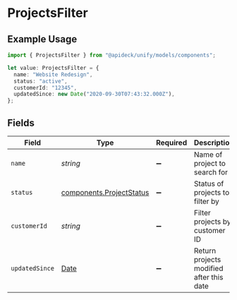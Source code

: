 # ProjectsFilter

## Example Usage

```typescript
import { ProjectsFilter } from "@apideck/unify/models/components";

let value: ProjectsFilter = {
  name: "Website Redesign",
  status: "active",
  customerId: "12345",
  updatedSince: new Date("2020-09-30T07:43:32.000Z"),
};
```

## Fields

| Field                                                                                         | Type                                                                                          | Required                                                                                      | Description                                                                                   | Example                                                                                       |
| --------------------------------------------------------------------------------------------- | --------------------------------------------------------------------------------------------- | --------------------------------------------------------------------------------------------- | --------------------------------------------------------------------------------------------- | --------------------------------------------------------------------------------------------- |
| `name`                                                                                        | *string*                                                                                      | :heavy_minus_sign:                                                                            | Name of project to search for                                                                 | Website Redesign                                                                              |
| `status`                                                                                      | [components.ProjectStatus](../../models/components/projectstatus.md)                          | :heavy_minus_sign:                                                                            | Status of projects to filter by                                                               | active                                                                                        |
| `customerId`                                                                                  | *string*                                                                                      | :heavy_minus_sign:                                                                            | Filter projects by customer ID                                                                | 12345                                                                                         |
| `updatedSince`                                                                                | [Date](https://developer.mozilla.org/en-US/docs/Web/JavaScript/Reference/Global_Objects/Date) | :heavy_minus_sign:                                                                            | Return projects modified after this date                                                      | 2020-09-30T07:43:32.000Z                                                                      |